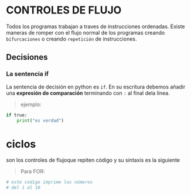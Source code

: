 # CONTROLES DE FLUJO
Todos los programas trabajan a traves de instrucciones ordenadas. Existe maneras de romper con el flujo normal de los programas creando `bifurcaciones` o creando `repetición` de instrucciones.
## Decisiones 
### La sentencia if 
La sentencia de decisión en python es `if`. En su escritura debemos añadir una **expresión de comparación** terminando con `:` al final dela línea.
> ejemplo:
```python
if true:
    print("es verdad")
```
# ciclos
son los controles de flujoque repiten código y su sintaxis es la siguiente
> Para FOR:

```PYTHON
# este codigo imprime los números
# del 1 al 10
